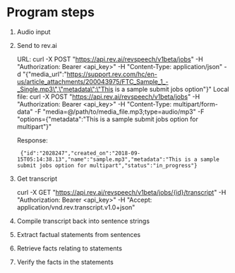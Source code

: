 # Program steps

1. Audio input


2. Send to rev.ai

    URL:
        curl -X POST "https://api.rev.ai/revspeech/v1beta/jobs" -H "Authorization: Bearer <api_key>" -H "Content-Type: application/json" -d "{\"media_url\":\"https://support.rev.com/hc/en-us/article_attachments/200043975/FTC_Sample_1_-_Single.mp3\",\"metadata\":\"This is a sample submit jobs option\"}"
    Local file:
        curl -X POST "https://api.rev.ai/revspeech/v1beta/jobs" -H "Authorization: Bearer <api_key>" -H "Content-Type: multipart/form-data" -F "media=@/path/to/media_file.mp3;type=audio/mp3" -F "options={\"metadata\":\"This is a sample submit jobs option for multipart\"}"

    Response:

        {"id":"2028247","created_on":"2018-09-15T05:14:38.13","name":"sample.mp3","metadata":"This is a sample submit jobs option for multipart","status":"in_progress"}

3. Get transcript

    curl -X GET "https://api.rev.ai/revspeech/v1beta/jobs/{id}/transcript" -H "Authorization: Bearer <api_key>" -H "Accept: application/vnd.rev.transcript.v1.0+json"

4. Compile transcript back into sentence strings


5. Extract factual statements from sentences


6. Retrieve facts relating to statements


7. Verify the facts in the statements
